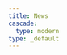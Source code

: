 ```yaml
---
title: News
cascade:
  type: modern
type: _default
---
```


<!-- ## ![News](news.png){style="text-align:center; opacity:0.6; padding:0; margin:-65px 0 0 0;"} -->
